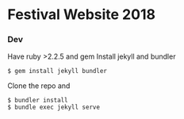 # Festival Website 2018

### Dev
Have ruby >2.2.5 and gem
Install jekyll and bundler

````
$ gem install jekyll bundler
````
Clone the repo and

````
$ bundler install
$ bundle exec jekyll serve
````
